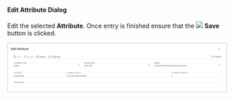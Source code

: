 #### Edit Attribute Dialog

Edit the selected **Attribute**.  Once entry is finished ensure that the <img class="icon-inline" src="images/svg-icons/save.svg" /> **Save** button is clicked.

<img
    src="images/bimlflex-app-dialog-edit-attribute.png"
    class="border-image"
    style="border:1px solid #CCC;"
    title="Edit Attribute Dialog"
/>
